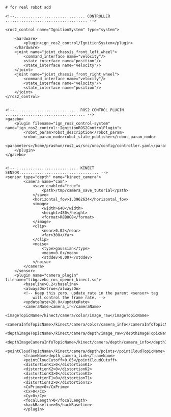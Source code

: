     # for real robot add 

    <!--............................... CONTROLLER .................................... -->

    <ros2_control name="IgnitionSystem" type="system">
    
        <hardware>
            <plugin>ign_ros2_control/IgnitionSystem</plugin>
        </hardware>
        <joint name="joint_chassis_front_left_wheel">
            <command_interface name="velocity"/>
            <state_interface name="position"/>
            <state_interface name="velocity"/>
        </joint>
        <joint name="joint_chassis_front_right_wheel">
            <command_interface name="velocity"/>
            <state_interface name="velocity"/>
            <state_interface name="position"/>
        </joint>
    </ros2_control>


    <!-- ........................... ROS2 CONTROL PLUGIN ................................... -->
    <gazebo>
        <plugin filename="ign_ros2_control-system" name="ign_ros2_control::IgnitionROS2ControlPlugin">
            <robot_param>robot_description</robot_param>
            <robot_param_node>robot_state_publisher</robot_param_node>
            <parameters>/home/prashun/ros2_ws/src/uno/config/controller.yaml</parameters>
        </plugin>
    </gazebo>


    <!-- ........................... KINECT SENSOR................................... -->
    <sensor type="depth" name="kinect_camera">
            <camera name="cam">
                <save enabled="true">
                    <path>/tmp/camera_save_tutorial</path>
                </save>
                <horizontal_fov>1.3962634</horizontal_fov>
                <image>
                    <width>640</width>
                    <height>480</height>
                    <format>R8B8G8</format>
                </image>
                <clip>
                    <near>0.02</near>
                    <far>300</far>
                </clip>
                <noise>
                    <type>gaussian</type>
                    <mean>0.0</mean>
                    <stddev>0.007</stddev>
                </noise>
            </camera>
        </sensor>
        <plugin name="camera_plugin" filename="libgazebo_ros_openni_kinect.so">
            <baseline>0.2</baseline>
            <alwaysOn>true</alwaysOn>
            <!-- Keep this zero, update_rate in the parent <sensor> tag
                will control the frame rate. -->
            <updateRate>20.0</updateRate>
            <cameraName>camera_ir</cameraName>
            <imageTopicName>/kinect/camera/color/image_raw</imageTopicName>
            <cameraInfoTopicName>/kinect/camera/color/camera_info</cameraInfoTopicName>
            <depthImageTopicName>/kinect/camera/depth/image_raw</depthImageTopicName>
            <depthImageCameraInfoTopicName>/kinect/camera/depth/camera_info</depthImageCameraInfoTopicName>
            <pointCloudTopicName>/kinect/camera/depth/points</pointCloudTopicName>
            <frameName>depth_camera_link</frameName>
            <pointCloudCutoff>0.05</pointCloudCutoff>
            <distortionK1>0</distortionK1>
            <distortionK2>0</distortionK2>
            <distortionK3>0</distortionK3>
            <distortionT1>0</distortionT1>
            <distortionT2>0</distortionT2>
            <CxPrime>0</CxPrime>
            <Cx>0</Cx>
            <Cy>0</Cy>
            <focalLength>0</focalLength>
            <hackBaseline>0</hackBaseline>
            </plugin>
